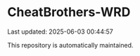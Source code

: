 # CheatBrothers-WRD

Last updated: 2025-06-03 00:44:57

This repository is automatically maintained.
